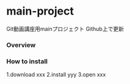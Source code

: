 # main-project
Git動画講座用mainプロジェクト
Github上で更新

### Overview



### How to install
1.download xxx
2.install yyy
3.open xxx